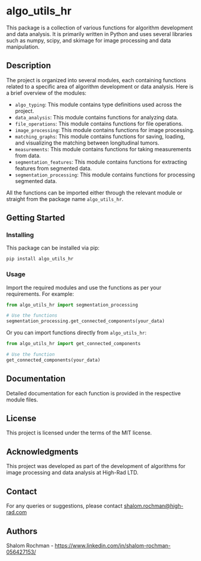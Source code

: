 # algo_utils_hr

This package is a collection of various functions for algorithm development and data analysis.
It is primarily written in Python and uses several libraries such as numpy, scipy, and skimage for image processing and data manipulation.

## Description

The project is organized into several modules, each containing functions related to a specific area of algorithm development or data analysis. Here is a brief overview of the modules:

- `algo_typing`: This module contains type definitions used across the project.
- `data_analysis`: This module contains functions for analyzing data.
- `file_operations`: This module contains functions for file operations.
- `image_processing`: This module contains functions for image processing.
- `matching_graphs`: This module contains functions for saving, loading, and visualizing the matching between
longitudinal tumors.
- `measurements`: This module contains functions for taking measurements from data.
- `segmentation_features`: This module contains functions for extracting features from segmented data.
- `segmentation_processing`: This module contains functions for processing segmented data.

All the functions can be imported either through the relevant module or straight from the package name `algo_utils_hr`.

## Getting Started

### Installing

This package can be installed via pip:

```bash
pip install algo_utils_hr
```

### Usage

Import the required modules and use the functions as per your requirements. For example:

```python
from algo_utils_hr import segmentation_processing

# Use the functions
segmentation_processing.get_connected_components(your_data)
```

Or you can import functions directly from `algo_utils_hr`:

```python
from algo_utils_hr import get_connected_components

# Use the function
get_connected_components(your_data)
```

## Documentation

Detailed documentation for each function is provided in the respective module files.

## License
This project is licensed under the terms of the MIT license.

## Acknowledgments
This project was developed as part of the development of algorithms for image processing and data analysis at
High-Rad LTD.

## Contact
For any queries or suggestions, please contact shalom.rochman@high-rad.com

## Authors
Shalom Rochman - https://www.linkedin.com/in/shalom-rochman-056427153/

